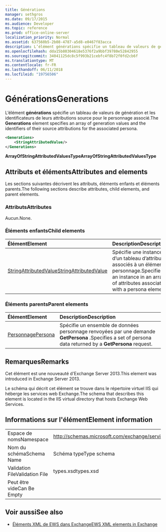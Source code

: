 ```yaml
---
title: Générations
manager: sethgros
ms.date: 09/17/2015
ms.audience: Developer
ms.topic: reference
ms.prod: office-online-server
localization_priority: Normal
ms.assetid: 637560b5-2b08-4787-a5d8-e0467f83acca
description: L’élément générations spécifie un tableau de valeurs de génération et les identificateurs de leurs attributions source pour le personnage associé.
ms.openlocfilehash: dda15b80304618e5376f2a9bbf39780e52842955
ms.sourcegitcommit: 34041125dc8c5f993b21cebfc4f8b72f0fd2cb6f
ms.translationtype: MT
ms.contentlocale: fr-FR
ms.lasthandoff: 06/11/2018
ms.locfileid: "19756506"
---
```

# <a name="generations"></a><span data-ttu-id="34daa-103">Générations</span><span class="sxs-lookup"><span data-stu-id="34daa-103">Generations</span></span>

<span data-ttu-id="34daa-104">L’élément **générations** spécifie un tableau de valeurs de génération et les identificateurs de leurs attributions source pour le personnage associé.</span><span class="sxs-lookup"><span data-stu-id="34daa-104">The **Generations** element specifies an array of generation values and the identifiers of their source attributions for the associated persona.</span></span> 
  
```XML
<Generations>
    <StringAttributedValue/>
</Generations>
```

 <span data-ttu-id="34daa-105">**ArrayOfStringAttributedValuesType**</span><span class="sxs-lookup"><span data-stu-id="34daa-105">**ArrayOfStringAttributedValuesType**</span></span>
## <a name="attributes-and-elements"></a><span data-ttu-id="34daa-106">Attributs et éléments</span><span class="sxs-lookup"><span data-stu-id="34daa-106">Attributes and elements</span></span>

<span data-ttu-id="34daa-107">Les sections suivantes décrivent les attributs, éléments enfants et éléments parents.</span><span class="sxs-lookup"><span data-stu-id="34daa-107">The following sections describe attributes, child elements, and parent elements.</span></span>
  
### <a name="attributes"></a><span data-ttu-id="34daa-108">Attributs</span><span class="sxs-lookup"><span data-stu-id="34daa-108">Attributes</span></span>

<span data-ttu-id="34daa-109">Aucun.</span><span class="sxs-lookup"><span data-stu-id="34daa-109">None.</span></span>
  
### <a name="child-elements"></a><span data-ttu-id="34daa-110">Éléments enfants</span><span class="sxs-lookup"><span data-stu-id="34daa-110">Child elements</span></span>

|<span data-ttu-id="34daa-111">**Élément**</span><span class="sxs-lookup"><span data-stu-id="34daa-111">**Element**</span></span>|<span data-ttu-id="34daa-112">**Description**</span><span class="sxs-lookup"><span data-stu-id="34daa-112">**Description**</span></span>|
|:-----|:-----|
|[<span data-ttu-id="34daa-113">StringAttributedValue</span><span class="sxs-lookup"><span data-stu-id="34daa-113">StringAttributedValue</span></span>](stringattributedvalue.md) <br/> |<span data-ttu-id="34daa-114">Spécifie une instance d’un tableau d’attributs associés à un élément personnage.</span><span class="sxs-lookup"><span data-stu-id="34daa-114">Specifies an instance in an array of attributes associated with a persona element.</span></span>  <br/> |
   
### <a name="parent-elements"></a><span data-ttu-id="34daa-115">Éléments parents</span><span class="sxs-lookup"><span data-stu-id="34daa-115">Parent elements</span></span>

|<span data-ttu-id="34daa-116">**Élément**</span><span class="sxs-lookup"><span data-stu-id="34daa-116">**Element**</span></span>|<span data-ttu-id="34daa-117">**Description**</span><span class="sxs-lookup"><span data-stu-id="34daa-117">**Description**</span></span>|
|:-----|:-----|
|[<span data-ttu-id="34daa-118">Personnage</span><span class="sxs-lookup"><span data-stu-id="34daa-118">Persona</span></span>](persona.md) <br/> |<span data-ttu-id="34daa-119">Spécifie un ensemble de données personnage renvoyées par une demande **GetPersona** .</span><span class="sxs-lookup"><span data-stu-id="34daa-119">Specifies a set of persona data returned by a **GetPersona** request.</span></span>  <br/> |
   
## <a name="remarks"></a><span data-ttu-id="34daa-120">Remarques</span><span class="sxs-lookup"><span data-stu-id="34daa-120">Remarks</span></span>

<span data-ttu-id="34daa-121">Cet élément est une nouveauté d'Exchange Server 2013.</span><span class="sxs-lookup"><span data-stu-id="34daa-121">This element was introduced in Exchange Server 2013.</span></span>
  
<span data-ttu-id="34daa-122">Le schéma qui décrit cet élément se trouve dans le répertoire virtuel IIS qui héberge les services web Exchange.</span><span class="sxs-lookup"><span data-stu-id="34daa-122">The schema that describes this element is located in the IIS virtual directory that hosts Exchange Web Services.</span></span>
  
## <a name="element-information"></a><span data-ttu-id="34daa-123">Informations sur l'élément</span><span class="sxs-lookup"><span data-stu-id="34daa-123">Element information</span></span>

|||
|:-----|:-----|
|<span data-ttu-id="34daa-124">Espace de noms</span><span class="sxs-lookup"><span data-stu-id="34daa-124">Namespace</span></span>  <br/> |http://schemas.microsoft.com/exchange/services/2006/types  <br/> |
|<span data-ttu-id="34daa-125">Nom du schéma</span><span class="sxs-lookup"><span data-stu-id="34daa-125">Schema Name</span></span>  <br/> |<span data-ttu-id="34daa-126">Schéma type</span><span class="sxs-lookup"><span data-stu-id="34daa-126">Type schema</span></span>  <br/> |
|<span data-ttu-id="34daa-127">Validation File</span><span class="sxs-lookup"><span data-stu-id="34daa-127">Validation File</span></span>  <br/> |<span data-ttu-id="34daa-128">types.xsd</span><span class="sxs-lookup"><span data-stu-id="34daa-128">types.xsd</span></span>  <br/> |
|<span data-ttu-id="34daa-129">Peut être vide</span><span class="sxs-lookup"><span data-stu-id="34daa-129">Can Be Empty</span></span>  <br/> ||
   
## <a name="see-also"></a><span data-ttu-id="34daa-130">Voir aussi</span><span class="sxs-lookup"><span data-stu-id="34daa-130">See also</span></span>



- [<span data-ttu-id="34daa-131">Éléments XML de EWS dans Exchange</span><span class="sxs-lookup"><span data-stu-id="34daa-131">EWS XML elements in Exchange</span></span>](ews-xml-elements-in-exchange.md)

